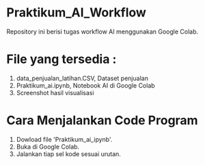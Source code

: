 # Praktikum_AI_Workflow
Repository ini berisi tugas workflow AI menggunakan Google Colab.

# File yang tersedia :
1. data_penjualan_latihan.CSV, Dataset penjualan
2. Praktikum_ai.ipynb, Notebook AI di Google Colab
3. Screenshot hasil visualisasi

# Cara Menjalankan Code Program
1. Dowload file 'Praktikum_ai_ipynb'.
2. Buka di Google Colab.
3. Jalankan tiap sel kode sesuai urutan.
